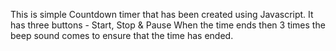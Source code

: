 
This is simple Countdown timer that has been created using Javascript. 
It has three buttons - 
  Start, Stop & Pause 
When the time ends then 3 times the beep sound comes to ensure that the time has ended.


